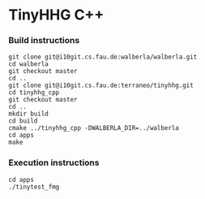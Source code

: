 # TinyHHG C++

### Build instructions

    git clone git@i10git.cs.fau.de:walberla/walberla.git
    cd walberla
    git checkout master
    cd ..
    git clone git@i10git.cs.fau.de:terraneo/tinyhhg.git
    cd tinyhhg_cpp
    git checkout master
    cd ..
    mkdir build
    cd build
    cmake ../tinyhhg_cpp -DWALBERLA_DIR=../walberla
    cd apps
    make

### Execution instructions

    cd apps
    ./tinytest_fmg
